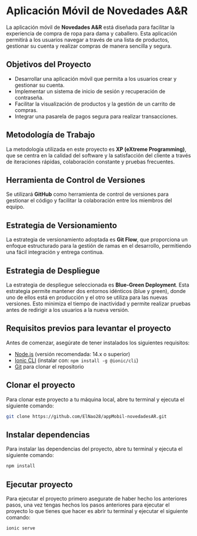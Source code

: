 # Aplicación Móvil de Novedades A&R

La aplicación móvil de **Novedades A&R** está diseñada para facilitar la experiencia de compra de ropa para dama y caballero. Esta aplicación permitirá a los usuarios navegar a través de una lista de productos, gestionar su cuenta y realizar compras de manera sencilla y segura.

## Objetivos del Proyecto

- Desarrollar una aplicación móvil que permita a los usuarios crear y gestionar su cuenta.
- Implementar un sistema de inicio de sesión y recuperación de contraseña.
- Facilitar la visualización de productos y la gestión de un carrito de compras.
- Integrar una pasarela de pagos segura para realizar transacciones.

## Metodología de Trabajo

La metodología utilizada en este proyecto es **XP (eXtreme Programming)**, que se centra en la calidad del software y la satisfacción del cliente a través de iteraciones rápidas, colaboración constante y pruebas frecuentes.

## Herramienta de Control de Versiones

Se utilizará **GitHub** como herramienta de control de versiones para gestionar el código y facilitar la colaboración entre los miembros del equipo.

## Estrategia de Versionamiento

La estrategia de versionamiento adoptada es **Git Flow**, que proporciona un enfoque estructurado para la gestión de ramas en el desarrollo, permitiendo una fácil integración y entrega continua.

## Estrategia de Despliegue

La estrategia de despliegue seleccionada es **Blue-Green Deployment**. Esta estrategia permite mantener dos entornos idénticos (blue y green), donde uno de ellos está en producción y el otro se utiliza para las nuevas versiones. Esto minimiza el tiempo de inactividad y permite realizar pruebas antes de redirigir a los usuarios a la nueva versión.

## Requisitos previos para levantar el proyecto

Antes de comenzar, asegúrate de tener instalados los siguientes requisitos:

- [Node.js](https://nodejs.org/) (versión recomendada: 14.x o superior)
- [Ionic CLI](https://ionicframework.com/docs/cli) (instalar con: `npm install -g @ionic/cli`)
- [Git](https://git-scm.com/) para clonar el repositorio

## Clonar el proyecto

Para clonar este proyecto a tu máquina local, abre tu terminal y ejecuta el siguiente comando:

```bash
git clone https://github.com/ElNao28/appMobil-novedadesAR.git
```

## Instalar dependencias

Para instalar las dependencias del proyecto, abre tu terminal y ejecuta el siguiente comando:

```bash
npm install
```

## Ejecutar proyecto

Para ejecutar el proyecto primero asegurate de haber hecho los anteriores pasos, una vez tengas hechos los pasos anteriores para ejecutar el proyecto
lo que tienes que hacer es abrir tu terminal y ejecutar el siguiente comando:

```bash
ionic serve
```
